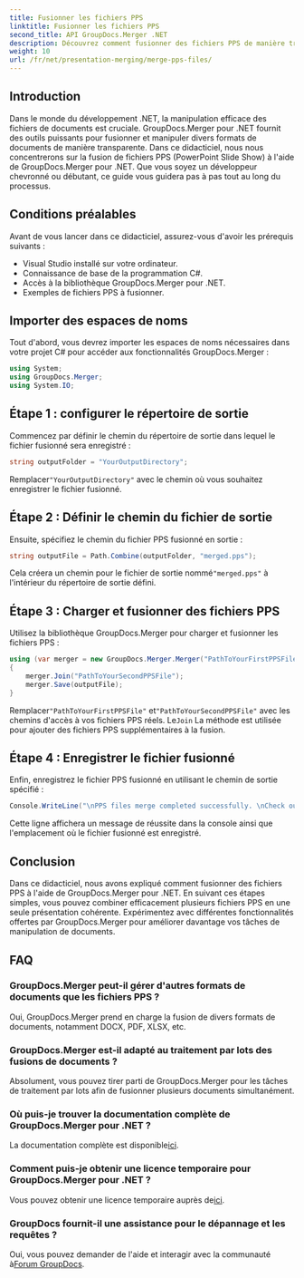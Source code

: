 ```yaml
---
title: Fusionner les fichiers PPS
linktitle: Fusionner les fichiers PPS
second_title: API GroupDocs.Merger .NET
description: Découvrez comment fusionner des fichiers PPS de manière transparente à l'aide de GroupDocs.Merger pour .NET. Guide étape par étape avec des exemples de code. Améliorez vos compétences en manipulation de documents.
weight: 10
url: /fr/net/presentation-merging/merge-pps-files/
---
```

## Introduction
Dans le monde du développement .NET, la manipulation efficace des fichiers de documents est cruciale. GroupDocs.Merger pour .NET fournit des outils puissants pour fusionner et manipuler divers formats de documents de manière transparente. Dans ce didacticiel, nous nous concentrerons sur la fusion de fichiers PPS (PowerPoint Slide Show) à l'aide de GroupDocs.Merger pour .NET. Que vous soyez un développeur chevronné ou débutant, ce guide vous guidera pas à pas tout au long du processus.
## Conditions préalables
Avant de vous lancer dans ce didacticiel, assurez-vous d'avoir les prérequis suivants :
- Visual Studio installé sur votre ordinateur.
- Connaissance de base de la programmation C#.
- Accès à la bibliothèque GroupDocs.Merger pour .NET.
- Exemples de fichiers PPS à fusionner.

## Importer des espaces de noms
Tout d'abord, vous devrez importer les espaces de noms nécessaires dans votre projet C# pour accéder aux fonctionnalités GroupDocs.Merger :
```csharp
using System; 
using GroupDocs.Merger;
using System.IO;
```
## Étape 1 : configurer le répertoire de sortie
Commencez par définir le chemin du répertoire de sortie dans lequel le fichier fusionné sera enregistré :
```csharp
string outputFolder = "YourOutputDirectory";
```
 Remplacer`"YourOutputDirectory"` avec le chemin où vous souhaitez enregistrer le fichier fusionné.
## Étape 2 : Définir le chemin du fichier de sortie
Ensuite, spécifiez le chemin du fichier PPS fusionné en sortie :
```csharp
string outputFile = Path.Combine(outputFolder, "merged.pps");
```
 Cela créera un chemin pour le fichier de sortie nommé`"merged.pps"` à l'intérieur du répertoire de sortie défini.
## Étape 3 : Charger et fusionner des fichiers PPS
Utilisez la bibliothèque GroupDocs.Merger pour charger et fusionner les fichiers PPS :
```csharp
using (var merger = new GroupDocs.Merger.Merger("PathToYourFirstPPSFile"))
{
    merger.Join("PathToYourSecondPPSFile");
    merger.Save(outputFile);
}
```
 Remplacer`"PathToYourFirstPPSFile"` et`"PathToYourSecondPPSFile"` avec les chemins d'accès à vos fichiers PPS réels. Le`Join` La méthode est utilisée pour ajouter des fichiers PPS supplémentaires à la fusion.
## Étape 4 : Enregistrer le fichier fusionné
Enfin, enregistrez le fichier PPS fusionné en utilisant le chemin de sortie spécifié :
```csharp
Console.WriteLine("\nPPS files merge completed successfully. \nCheck output in {0}", outputFolder);
```
Cette ligne affichera un message de réussite dans la console ainsi que l'emplacement où le fichier fusionné est enregistré.

## Conclusion
Dans ce didacticiel, nous avons expliqué comment fusionner des fichiers PPS à l'aide de GroupDocs.Merger pour .NET. En suivant ces étapes simples, vous pouvez combiner efficacement plusieurs fichiers PPS en une seule présentation cohérente. Expérimentez avec différentes fonctionnalités offertes par GroupDocs.Merger pour améliorer davantage vos tâches de manipulation de documents.

## FAQ
### GroupDocs.Merger peut-il gérer d'autres formats de documents que les fichiers PPS ?
Oui, GroupDocs.Merger prend en charge la fusion de divers formats de documents, notamment DOCX, PDF, XLSX, etc.
### GroupDocs.Merger est-il adapté au traitement par lots des fusions de documents ?
Absolument, vous pouvez tirer parti de GroupDocs.Merger pour les tâches de traitement par lots afin de fusionner plusieurs documents simultanément.
### Où puis-je trouver la documentation complète de GroupDocs.Merger pour .NET ?
 La documentation complète est disponible[ici](https://tutorials.groupdocs.com/merger/net/).
### Comment puis-je obtenir une licence temporaire pour GroupDocs.Merger pour .NET ?
 Vous pouvez obtenir une licence temporaire auprès de[ici](https://purchase.groupdocs.com/temporary-license/).
### GroupDocs fournit-il une assistance pour le dépannage et les requêtes ?
Oui, vous pouvez demander de l'aide et interagir avec la communauté à[Forum GroupDocs](https://forum.groupdocs.com/c/merger/32).